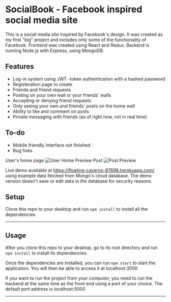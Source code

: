 SocialBook - Facebook inspired social media site
============

This is a social media site inspired by Facebook's design. It was created as my first "big" project and includes only some of the functionality of Facebook.
Frontend was created using React and Redux. Backend is running Node.js with Express, using MongoDB.

## Features
- Log-in system using JWT -token authentication with a hashed password
- Registeration page to create
- Friends and friend requests
- Posting on your own wall or your friends' walls
- Accepting or denying friend requests
- Only seeing your own and friends' posts on the home wall
- Ability to like and comment on posts
- Private messaging with friends (as of right now, not in real time)

## To-do
- Mobile friendly interface not finished
- Bug fixes

User's home page
![User Home Preview](https://imgur.com/a/B2w9TBC)
Post
![Post Preview](https://imgur.com/a/iGCNc10)


Live demo available at https://floating-caverns-87698.herokuapp.com/ using example data fetched from Mongo's cloud database. The demo version doesn't save or edit data in the database for security reasons.


## Setup
Clone this repo to your desktop and run `npm install` to install all the dependencies.

---

## Usage
After you clone this repo to your desktop, go to its root directory and run `npm install` to install its dependencies.

Once the dependencies are installed, you can run  `npm start` to start the application. You will then be able to access it at localhost:3000

If you want to run the project from your computer, you need to run the backend at the same time as the front end using a port of your choice. The default port address is localhost:5000

---
